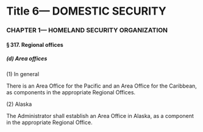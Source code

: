 
# Title 6— DOMESTIC SECURITY
### CHAPTER 1— HOMELAND SECURITY ORGANIZATION
#### § 317. Regional offices
##### (d) Area offices

(1) In general

There is an Area Office for the Pacific and an Area Office for the Caribbean, as components in the appropriate Regional Offices.

(2) Alaska

The Administrator shall establish an Area Office in Alaska, as a component in the appropriate Regional Office.
